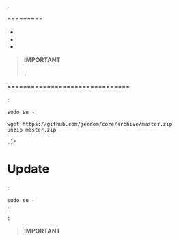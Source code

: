 
.

 
=========

-   

-   

-   

> **IMPORTANT**
>
> 
> .

 
===============================

 :

    sudo su -
    
    wget https://github.com/jeedom/core/archive/master.zip
    unzip master.zip
    
    .]* 

Update 
===========

:

    sudo su -
    .
    
    :

> **IMPORTANT**
>
> 
> 
